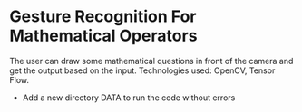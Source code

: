 # Gesture Recognition For Mathematical Operators
The user can draw some mathematical questions in front of the camera and get the output based on the input. Technologies used: OpenCV, Tensor Flow.


- Add a new directory DATA to run the code without errors
